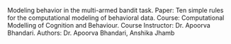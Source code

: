 Modeling behavior in the multi-armed bandit task. Paper: Ten simple rules for the computational modeling of behavioral data. Course: Computational Modelling of Cognition and Behaviour. Course Instructor: Dr. Apoorva Bhandari. Authors: Dr. Apoorva Bhandari, Anshika Jhamb
